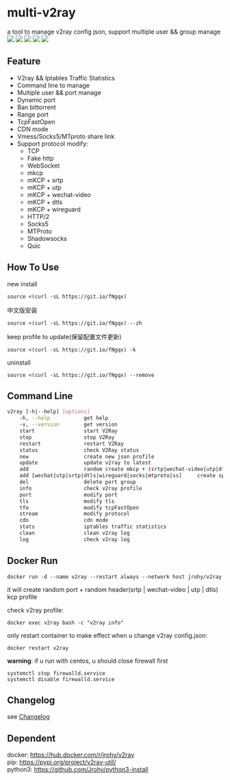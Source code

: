 # multi-v2ray
a tool to manage v2ray config json, support multiple user && group manage  
![](https://img.shields.io/pypi/v/v2ray-util.svg) 
![](https://img.shields.io/docker/pulls/jrohy/v2ray.svg)
![](https://img.shields.io/github/stars/Jrohy/multi-v2ray.svg) 
![](https://img.shields.io/github/forks/Jrohy/multi-v2ray.svg) 
![](https://img.shields.io/github/license/Jrohy/multi-v2ray.svg)

## Feature
- V2ray && Iptables Traffic Statistics
- Command line to manage
- Multiple user && port manage
- Dynamic port
- Ban bittorrent
- Range port
- TcpFastOpen
- CDN mode
- Vmess/Socks5/MTproto share link
- Support protocol modify:
  - TCP
  - Fake http
  - WebSocket
  - mkcp
  - mKCP + srtp
  - mKCP + utp
  - mKCP + wechat-video
  - mKCP + dtls
  - mKCP + wireguard
  - HTTP/2
  - Socks5
  - MTProto
  - Shadowsocks
  - Quic

## How To Use
new install
```
source <(curl -sL https://git.io/fNgqx)
```

中文版安装
```
source <(curl -sL https://git.io/fNgqx) --zh
```

keep profile to update(保留配置文件更新)
```
source <(curl -sL https://git.io/fNgqx) -k
```

uninstall
```
source <(curl -sL https://git.io/fNgqx) --remove
```

## Command Line
```bash
v2ray [-h|--help] [options]
    -h, --help           get help
    -v, --version        get version
    start                start V2Ray
    stop                 stop V2Ray
    restart              restart V2Ray
    status               check V2Ray status
    new                  create new json profile
    update               update v2ray to latest
    add                  random create mkcp + (srtp|wechat-video|utp|dtls|wireguard) fake header group
    add [wechat|utp|srtp|dtls|wireguard|socks|mtproto|ss]     create special protocol, random new port
    del                  delete port group
    info                 check v2ray profile
    port                 modify port
    tls                  modify tls
    tfo                  modify tcpFastOpen
    stream               modify protocol
    cdn                  cdn mode
    stats                iptables traffic statistics
    clean                clean v2ray log
    log                  check v2ray log
```

## Docker Run
```
docker run -d --name v2ray --restart always --network host jrohy/v2ray
```
it will create random port + random header(srtp | wechat-video | utp | dtls) kcp profile  

check v2ray profile:
```
docker exec v2ray bash -c "v2ray info"
```

only restart container to make effect when u change v2ray config.json:
```
docker restart v2ray
```

**warning**: if u run with centos, u should close firewall first
```
systemctl stop firewalld.service
systemctl disable firewalld.service
```

## Changelog
see [Changelog](https://github.com/Jrohy/multi-v2ray/blob/master/Changelog.md)

## Dependent
docker: https://hub.docker.com/r/jrohy/v2ray  
pip: https://pypi.org/project/v2ray-util/  
python3: https://github.com/Jrohy/python3-install
